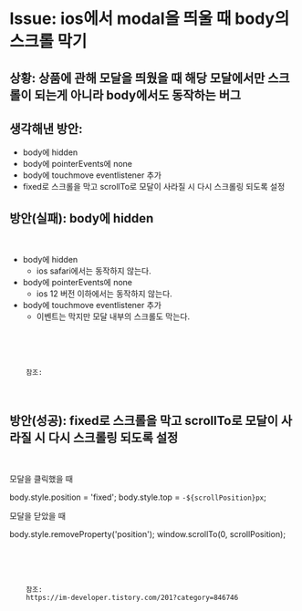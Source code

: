 <!--
author: Dailyscat
purpose: issue arrange
rules:
 (1) 헤더와 문단사이
    <br/>
    <br/>
 (2) 코드가 작성되는 부분은 >로 정리
 (3) 참조는 해당 내용 바로 아래
    <br/>
    <br/>
 (4) 명령어는 bold
 (5) 방안은 ## 안의 과정은 ###
-->

# Issue: ios에서 modal을 띄울 때 body의 스크롤 막기

## 상황: 상품에 관해 모달을 띄웠을 때 해당 모달에서만 스크롤이 되는게 아니라 body에서도 동작하는 버그

## 생각해낸 방안:

- body에 hidden
- body에 pointerEvents에 none
- body에 touchmove eventlistener 추가
- fixed로 스크롤을 막고 scrollTo로 모달이 사라질 시 다시 스크롤링 되도록 설정

## 방안(실패): body에 hidden

<br/>

- body에 hidden
    - ios safari에서는 동작하지 않는다.
- body에 pointerEvents에 none
    - ios 12 버전 이하에서는 동작하지 않는다.
- body에 touchmove eventlistener 추가
    - 이벤트는 막지만 모달 내부의 스크롤도 막는다.
<br/>
<br/>
<br/>

        참조:

<br/>

## 방안(성공): fixed로 스크롤을 막고 scrollTo로 모달이 사라질 시 다시 스크롤링 되도록 설정

<br/>


모달을 클릭했을 때

body.style.position = 'fixed';
body.style.top = `-${scrollPosition}px`;

모달을 닫았을 때

body.style.removeProperty('position');
window.scrollTo(0, scrollPosition);

<br/>
<br/>
<br/>

        참조:
        https://im-developer.tistory.com/201?category=846746

<br/>

